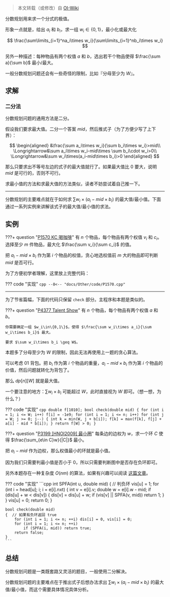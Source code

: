 > 本文转载（或修改）自 [OI-Wiki](https://oi-wiki.org/misc/frac-programming/)

分数规划用来求一个分式的极值。

形象一点就是，给出 $a_i$ 和 $b_i$，求一组 $w_i\in\{0,1\}$，最小化或最大化

$$
\frac{\sum\limits_{i=1}^na_i\times w_i}{\sum\limits_{i=1}^nb_i\times w_i}
$$

另外一种描述：每种物品有两个权值 $a$ 和 $b$，选出若干个物品使得 $\frac{\sum a}{\sum b}$ 最小/最大。

一般分数规划问题还会有一些奇怪的限制，比如『分母至少为 $W$』。

## 求解

### 二分法

分数规划问题的通用方法是二分。

假设我们要求最大值。二分一个答案 $mid$，然后推式子（为了方便少写了上下界）：

$$
\begin{aligned}
&\frac{\sum a_i\times w_i}{\sum b_i\times w_i}>mid\\
\Longrightarrow&\sum a_i\times w_i-mid\times \sum b_i\cdot w_i>0\\
\Longrightarrow&\sum w_i\times(a_i-mid\times b_i)>0
\end{aligned}
$$

那么只要求出不等号左边的式子的最大值就行了。如果最大值比 $0$ 要大，说明 $mid$ 是可行的，否则不可行。

求最小值的方法和求最大值的方法类似，读者不妨尝试着自己推一下。

***

分数规划的主要难点就在于如何求 $\sum w_i\times(a_i-mid\times b_i)$ 的最大值/最小值。下面通过一系列实例来讲解该式子的最大值/最小值的求法。

## 实例

???+ question "[P1570 KC 喝咖啡](https://www.luogu.com.cn/problem/P1570)"
    有 $n$ 个物品，每个物品有两个权值 $v_i$ 和 $c_i$。选择至少 $m$ 件物品，最大化 $\frac{\sum v_i}{\sum c_i}$ 的值。

把 $a_i-mid\times b_i$ 作为第 $i$ 个物品的权值，贪心地选权值前 $m$ 大的物品即可判断 $mid$ 是否可行。

为了方便初学者理解，这里放上完整代码：

??? code "实现"
    ```cpp
    --8<-- "docs/Other/code/P1570.cpp"
    ```

***

为了节省篇幅，下面的代码只保留 `check` 部分。主程序和本题是类似的。

???+ question "[P4377 Talent Show](https://www.luogu.com.cn/problem/P4377)"
    有 $n$ 个物品，每个物品有两个权值 $a$ 和 $b$。

    你需要确定一组 $w_i\in\{0,1\}$，使得 $\frac{\sum w_i\times a_i}{\sum w_i\times b_i}$ 最大。

    要求 $\sum w_i\times b_i \geq W$。

本题多了分母至少为 $W$ 的限制，因此无法再使用上一题的贪心算法。

可以考虑 01 背包。把 $b_i$ 作为第 $i$ 个物品的重量，$a_i-mid\times b_i$ 作为第 $i$ 个物品的价值，然后问题就转化为背包了。

那么 $dp[n][W]$ 就是最大值。

一个要注意的地方：$\sum w_i\times b_i$ 可能超过 $W$，此时直接视为 $W$ 即可。（想一想，为什么？）

??? code "实现"
    ```cpp
    double f[1010];
    bool check(double mid)
    {
        for (int i = 1; i <= W; i++) f[i] = -1e9;
        for (int i = 1; i <= n; i++)
            for (int j = W; j >= 0; j--)
            {
                int k = min(W, j + b[i]);
                f[k] = max(f[k], f[j] + a[i] - mid * b[i]);
            }
        return f[W] > 0;
    }
    ```

???+ question "[P3199 [HNOI2009] 最小圈](https://www.luogu.com.cn/problem/P3199)"
    每条边的边权为 $w$，求一个环 $C$ 使得 $\frac{\sum_{e\in C}w}{|C|}$ 最小。

把 $a_i-mid$ 作为边权，那么权值最小的环就是最小值。

因为我们只需要判最小值是否小于 $0$，所以只需要判断图中是否存在负环即可。

另外本题存在一种复杂度 $O(nm)$ 的算法，如果有兴趣可以阅读 [这篇文章](https://www.cnblogs.com/y-clever/p/7043553.html)。

??? code "实现"
    ```cpp
    int SPFA(int u, double mid)
    {  // 判负环
        vis[u] = 1;
        for (int i = head[u]; i; i = e[i].nxt)
        {
            int v = e[i].v;
            double w = e[i].w - mid;
            if (dis[u] + w < dis[v])
            {
                dis[v] = dis[u] + w;
                if (vis[v] || SPFA(v, mid)) return 1;
            }
        }
        vis[u] = 0;
        return 0;
    }

    bool check(double mid)
    {  // 如果有负环返回 true
        for (int i = 1; i <= n; ++i) dis[i] = 0, vis[i] = 0;
        for (int i = 1; i <= n; ++i)
            if (SPFA(i, mid)) return true;
        return false;
    }
    ```

## 总结

分数规划问题是一类既套路又灵活的题目，一般使用二分解决。

分数规划问题的主要难点在于推出式子后想办法求出 $\sum w_i\times(a_i-mid\times b_i)$ 的最大值/最小值，而这个需要具体情况具体分析。